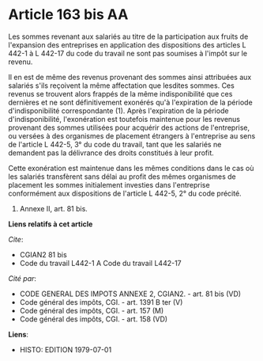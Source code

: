 # Article 163 bis AA

Les sommes revenant aux salariés au titre de la participation aux fruits de l'expansion des entreprises en application des
dispositions des articles L 442-1 à L 442-17 du code du travail ne sont pas soumises à l'impôt sur le revenu.

Il en est de même des revenus provenant des sommes ainsi attribuées aux salariés s'ils reçoivent  la même affectation que
lesdites sommes. Ces revenus se trouvent alors frappés de la même indisponibilité que ces dernières et ne sont définitivement
exonérés qu'à l'expiration de la période d'indisponibilité correspondante (1).     Après l'expiration de la période
d'indisponibilité, l'exonération est toutefois maintenue pour les revenus provenant des sommes utilisées pour acquérir des
actions de l'entreprise, ou versées à des organismes de placement étrangers à l'entreprise au sens de l'article L 442-5, 3°
du code du travail, tant que les salariés ne demandent pas la délivrance des droits constitués à leur profit.

Cette exonération est maintenue dans les mêmes conditions dans le cas où les salariés transfèrent sans délai au profit des
mêmes organismes de placement les sommes initialement investies dans l'entreprise conformément aux dispositions de l'article
L 442-5, 2° du code précité.

1) Annexe II, art. 81 bis.

**Liens relatifs à cet article**

_Cite_:

  - CGIAN2 81 bis
  - Code du travail L442-1 A Code du travail L442-17

_Cité par_:

  - CODE GENERAL DES IMPOTS ANNEXE 2, CGIAN2. - art. 81 bis (VD)
  - Code général des impôts, CGI. - art. 1391 B ter (V)
  - Code général des impôts, CGI. - art. 157 (M)
  - Code général des impôts, CGI. - art. 158 (VD)

**Liens**:

  - HISTO: EDITION 1979-07-01
